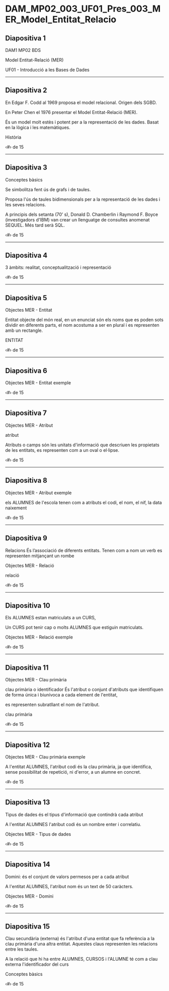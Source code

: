 # DAM_MP02_003_UF01_Pres_003_MER_Model_Entitat_Relacio

## Diapositiva 1

DAM1 MP02 BDS

Model Entitat-Relació (MER)

UF01 - Introducció a les
Bases de Dades

---

## Diapositiva 2

En Edgar F. Codd al 1969 proposa el model relacional. Origen dels SGBD.

En Peter Chen el 1976 presentar el Model Entitat-Relació (MER).

És un model molt estès i potent per a la representació de les dades. Basat en la lògica i les matemàtiques.

Història

‹#› de 15

---

## Diapositiva 3

Conceptes bàsics

Se simbolitza fent ús de grafs i de taules.

Proposa l'ús de taules bidimensionals per a la representació de les dades i les seves relacions.

A principis dels setanta (70’ s), Donald D. Chamberlin i Raymond F. Boyce (investigadors d'IBM) van crear un llenguatge de consultes anomenat SEQUEL. Més tard serà SQL.

‹#› de 15

---

## Diapositiva 4

3 àmbits: realitat, conceptualització i representació

‹#› de 15

---

## Diapositiva 5

Objectes MER - Entitat

Entitat
objecte del món real, en un enunciat són els noms que es poden sots dividir en diferents parts,
el nom acostuma a ser en plural i
es representen amb un rectangle.

ENTITAT

‹#› de 15

---

## Diapositiva 6

Objectes MER - Entitat exemple

‹#› de 15

---

## Diapositiva 7

Objectes MER - Atribut

atribut

Atributs o camps
són les unitats d'informació que descriuen les propietats de les entitats,
es representen com a un oval o el·lipse.

‹#› de 15

---

## Diapositiva 8

Objectes MER - Atribut exemple

els ALUMNES de l'escola tenen com a atributs
el codi,
el nom,
el nif,
la data naixement

‹#› de 15

---

## Diapositiva 9

Relacions
És l’associació de diferents entitats. Tenen com a nom un verb
es representen mitjançant un rombe

Objectes MER - Relació

relació

‹#› de 15

---

## Diapositiva 10

Els ALUMNES estan matriculats a un CURS, 

Un CURS pot tenir cap o molts ALUMNES que estiguin matriculats.

Objectes MER - Relació exemple

‹#› de 15

---

## Diapositiva 11

Objectes MER - Clau primària

clau primària o identificador
És l'atribut o conjunt d'atributs que identifiquen de forma única i biunívoca a cada element de l'entitat,

es representen subratllant el nom de l'atribut.

clau primària

‹#› de 15

---

## Diapositiva 12

Objectes MER - Clau primària exemple

A l'entitat ALUMNES, 
l'atribut codi és la clau primària, ja que identifica, sense possibilitat de repetició, ni d'error, a un alumne en concret.

‹#› de 15

---

## Diapositiva 13

Tipus de dades
és el tipus d'informació que contindrà cada atribut

A l'entitat ALUMNES
l'atribut codi és un nombre enter i correlatiu.

Objectes MER - Tipus de dades

‹#› de 15

---

## Diapositiva 14

Domini:
és el conjunt de valors permesos per a cada atribut

A l'entitat ALUMNES,
l'atribut nom és un text de 50 caràcters.

Objectes MER - Domini

‹#› de 15

---

## Diapositiva 15

Clau secundària (externa)
és l'atribut d'una entitat que fa referència a la clau primària d'una altra entitat. Aquestes claus representen les relacions entre les taules.


A la relació que hi ha entre ALUMNES,  CURSOS i l'ALUMNE té com a clau externa l'identificador del curs

Conceptes bàsics

‹#› de 15